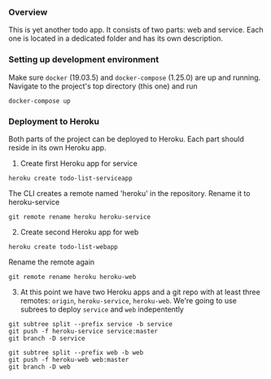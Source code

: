 ### Overview
This is yet another todo app. It consists of two parts: web and service. Each one is located in a dedicated folder and has its own description.

### Setting up development environment
Make sure `docker` (19.03.5) and `docker-compose` (1.25.0) are up and running. Navigate to the project's top directory (this one) and run
```
docker-compose up
```

### Deployment to Heroku
Both parts of the project can be deployed to Heroku. Each part should reside in its own Heroku app.
1. Create first Heroku app for service
```
heroku create todo-list-serviceapp
```
The CLI creates a remote named 'heroku' in the repository. Rename it to heroku-service
```
git remote rename heroku heroku-service
```
2. Create second Heroku app for web
```
heroku create todo-list-webapp
```
Rename the remote again
```
git remote rename heroku heroku-web
```
3. At this point we have two Heroku apps and a git repo with at least three remotes: `origin`, `heroku-service`, `heroku-web`. We're going to use subrees to deploy `service` and `web` indepentently
```
git subtree split --prefix service -b service
git push -f heroku-service service:master
git branch -D service
```
```
git subtree split --prefix web -b web
git push -f heroku-web web:master
git branch -D web
```
